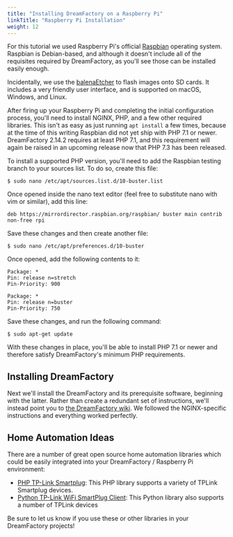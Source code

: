 ```yaml
---
title: "Installing DreamFactory on a Raspberry Pi"
linkTitle: "Raspberry Pi Installation"
weight: 12
---
```


For this tutorial we used Raspberry Pi's official [Raspbian](https://www.raspberrypi.org/downloads/) operating system. Raspbian is Debian-based, and although it doesn't include all of the requisites required by DreamFactory, as you'll see those can be installed easily enough.

Incidentally, we use the [balenaEtcher](https://www.balena.io/etcher/) to flash images onto SD cards. It includes a very friendly user interface, and is supported on macOS, Windows, and Linux.

After firing up your Raspberry Pi and completing the initial configuration process, you'll need to install NGINX, PHP, and a few other required libraries. This isn't as easy as just running `apt install` a few times, because at the time of this writing Raspbian did not yet ship with PHP 7.1 or newer. DreamFactory 2.14.2 requires at least PHP 7.1, and this requirement will again be raised in an upcoming release now that PHP 7.3 has been released.

To install a supported PHP version, you'll need to add the Raspbian testing branch to your sources list. To do so, create this file:

	$ sudo nano /etc/apt/sources.list.d/10-buster.list

Once opened inside the nano text editor (feel free to substitute nano with vim or similar), add this line:

	deb https://mirrordirector.raspbian.org/raspbian/ buster main contrib non-free rpi

Save these changes and then create another file:

	$ sudo nano /etc/apt/preferences.d/10-buster

Once opened, add the following contents to it:

	Package: *
	Pin: release n=stretch
	Pin-Priority: 900

	Package: *
	Pin: release n=buster
	Pin-Priority: 750

Save these changes, and run the following command:

	$ sudo apt-get update

With these changes in place, you'll be able to install PHP 7.1 or newer and therefore satisfy DreamFactory's minimum PHP requirements.

## Installing DreamFactory

Next we'll install the DreamFactory and its prerequisite software, beginning with the latter. Rather than create a redundant set of instructions, we'll instead point you to [the DreamFactory wiki](https://wiki.dreamfactory.com/DreamFactory/APT/Ubuntu_16.04/Installation). We followed the NGINX-specific instructions and everything worked perfectly.

## Home Automation Ideas

There are a number of great open source home automation libraries which could be easily integrated into your DreamFactory / Raspberry Pi environment:

* [PHP TP-Link Smartplug](https://github.com/jonnywilliamson/tplinksmartplug): This PHP library supports a variety of TPLink Smartplug devices.
* [Python TP-Link WiFi SmartPlug Client](https://github.com/softScheck/tplink-smartplug): This Python library also supports a number of TPLink devices

Be sure to let us know if you use these or other libraries in your DreamFactory projects!